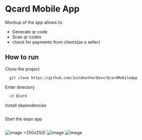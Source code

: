 # Qcard Mobile App


Mockup of the app allows to:
- Generate qr code
- Scan qr codes
- check for payments from clients(as a seller)

## How to run

Clone the project

```bash
  git clone https://github.com/JustAnotherDevv/QcardMobileApp
```

Enter directory

```bash
  cd QCard
```

Install dependencies

```yarn
```

Start the expo app

```expo start
```

![image](https://user-images.githubusercontent.com/61601037/122664889-5670b200-d1a4-11eb-9a50-887aef4db481.png) =250x250)
![image](https://user-images.githubusercontent.com/61601037/122664918-8324c980-d1a4-11eb-8304-e7da19dd2699.png)
![image](https://user-images.githubusercontent.com/61601037/122664920-8750e700-d1a4-11eb-8750-e3d558ac008e.png)


